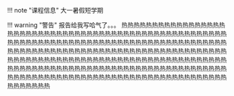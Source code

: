 !!! note "课程信息"
    大一暑假短学期

!!! warning "警告"
    报告给我写哈气了。。。
    热热热热热热热热热热热热热热热热热热热热热热热热热热热热热热热热热热热热热热热热热热热热热热热热热热热热热热热热热热热热热热热热热热热热热热热热热热热热热热热热热热热热热热热热热热热热热热热热热热热热热热热热热热热热热热热热热热热热热热热热热热热热热热热热热热热热热热热热热热热热热热热热热热热热热热热热热热热热热热热热热热热热热热热热热热热热热热热热热热热热热热热热热热热热热热热热热热热热热热热热热热热热热热热热热热热热热热热热热热热热热热热热热热热热热热热热热热热热热热热热